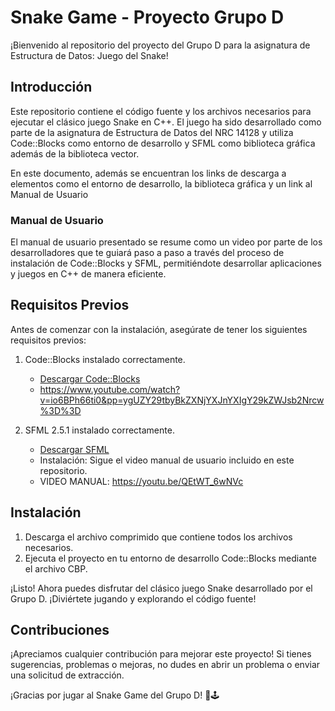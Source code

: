 # Snake Game - Proyecto Grupo D

¡Bienvenido al repositorio del proyecto del Grupo D para la asignatura de Estructura de Datos: Juego del Snake!

## Introducción

Este repositorio contiene el código fuente y los archivos necesarios para ejecutar el clásico juego Snake en C++. El juego ha sido desarrollado como parte de la asignatura de Estructura de Datos del NRC 14128 y utiliza Code::Blocks como entorno de desarrollo y SFML como biblioteca gráfica además de la biblioteca vector.

En este documento, además se encuentran los links de descarga a elementos como el entorno de desarrollo, la biblioteca gráfica y un link al Manual de Usuario

### Manual de Usuario

El manual de usuario presentado se resume como un video por parte de los desarrolladores que te guiará paso a paso a través del proceso de instalación de Code::Blocks y SFML, permitiéndote desarrollar aplicaciones y juegos en C++ de manera eficiente.

## Requisitos Previos

Antes de comenzar con la instalación, asegúrate de tener los siguientes requisitos previos:

1. Code::Blocks instalado correctamente.
   - [Descargar Code::Blocks](https://www.codeblocks.org/downloads/)
   - https://www.youtube.com/watch?v=io6BPh66ti0&pp=ygUZY29tbyBkZXNjYXJnYXIgY29kZWJsb2Nrcw%3D%3D

2. SFML 2.5.1 instalado correctamente.
   - [Descargar SFML](https://www.sfml-dev.org/download.php)
   - Instalación: Sigue el video manual de usuario incluido en este repositorio.
   - VIDEO MANUAL: https://youtu.be/QEtWT_6wNVc

## Instalación

1. Descarga el archivo comprimido que contiene todos los archivos necesarios.
2. Ejecuta el proyecto en tu entorno de desarrollo Code::Blocks mediante el archivo CBP.

¡Listo! Ahora puedes disfrutar del clásico juego Snake desarrollado por el Grupo D. ¡Diviértete jugando y explorando el código fuente!

## Contribuciones

¡Apreciamos cualquier contribución para mejorar este proyecto! Si tienes sugerencias, problemas o mejoras, no dudes en abrir un problema o enviar una solicitud de extracción.

¡Gracias por jugar al Snake Game del Grupo D! 🐍🕹️
